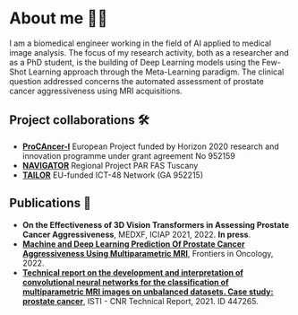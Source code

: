 # About me :woman_technologist:	
I am a biomedical engineer working in the field of AI applied to medical image analysis. The focus of my research activity, both as a researcher and as a PhD student, is the building of Deep Learning models using the Few-Shot Learning approach through the Meta-Learning paradigm. The clinical question addressed concerns the automated assessment of prostate cancer aggressiveness using MRI acquisitions.

## Project collaborations :hammer_and_wrench:	

- [**ProCAncer-I**](https://www.procancer-i.eu/) European Project funded by Horizon 2020 research and innovation programme under grant agreement No 952159
- [**NAVIGATOR**](http://navigator.med.unipi.it/) Regional Project PAR FAS Tuscany
- [**TAILOR**](https://tailor-network.eu/) EU-funded ICT-48 Network (GA 952215)

## Publications :page_with_curl:	

- **On the Effectiveness of 3D Vision Transformers in Assessing Prostate Cancer Aggressiveness**, MEDXF, ICIAP 2021, 2022. **In press**.
- [**Machine and Deep Learning Prediction Of Prostate Cancer Aggressiveness Using Multiparametric MRI**](https://doi.org/10.3389/fonc.2021.802964), Frontiers in Oncology, 2022. 
- [**Technical report on the development and interpretation of convolutional neural networks for the classification of multiparametric MRI images on unbalanced datasets.     Case study: prostate cancer**](https://openportal.isti.cnr.it/doc?id=people______::b7be12271746a16b390c701d7fdb5403), ISTI - CNR Technical Report, 2021. ID 447265. 
